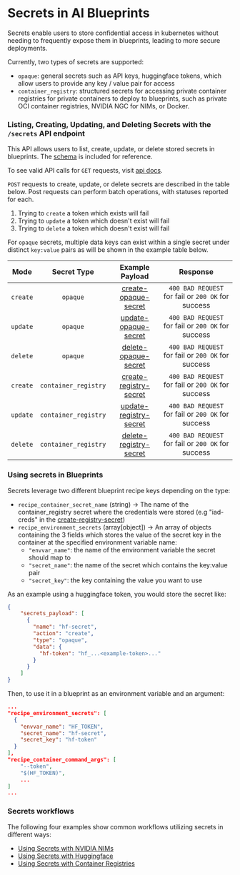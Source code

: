 # Secrets in AI Blueprints

Secrets enable users to store confidential access in kubernetes without needing to frequently expose them in blueprints, leading to more secure deployments.

 Currently, two types of secrets are supported:

  - `opaque`: general secrets such as API keys, huggingface tokens, which allow users to provide any key / value pair for access
  - `container_registry`: structured secrets for accessing private container registries for private containers to deploy to blueprints, such as private OCI container registries, NVIDIA NGC for NIMs, or Docker.

### Listing, Creating, Updating, and Deleting Secrets with the `/secrets` API endpoint

This API allows users to list, create, update, or delete stored secrets in blueprints. The [schema](./secrest_schema.json) is included for reference.

To see valid API calls for `GET` requests, visit [api docs](../api_documentation.md#list-all-secrets).

`POST` requests to create, update, or delete secrets are described in the table below. Post requests can perform batch operations, with statuses reported for each.

1. Trying to `create` a token which exists will fail
2. Trying to `update` a token which doesn't exist will fail
3. Trying to `delete` a token which doesn't exist will fail

For `opaque` secrets, multiple data keys can exist within a single secret under distinct `key:value` pairs as will be shown in the example table below.

| Mode   | Secret Type   | Example Payload | Response |
| :--:   | :---------:   | :-------------: | :------: |
| `create` | `opaque`    | [create-opaque-secret](./example_opaque_create.json) | `400 BAD REQUEST` for fail or `200 OK` for success |
| `update` | `opaque`    | [update-opaque-secret](./example_opaque_update.json) | `400 BAD REQUEST` for fail or `200 OK` for success |
| `delete` | `opaque`    | [delete-opaque-secret](./example_opaque_delete.json) | `400 BAD REQUEST` for fail or `200 OK` for success |
| `create` | `container_registry` | [create-registry-secret](./example_registry_create.json) | `400 BAD REQUEST` for fail or `200 OK` for success |
| `update` | `container_registry` | [update-registry-secret](./example_registry_update.json) | `400 BAD REQUEST` for fail or `200 OK` for success |
| `delete` | `container_registry` | [delete-registry-secret](./example_registry_delete.json) | `400 BAD REQUEST` for fail or `200 OK` for success |

### Using secrets in Blueprints

Secrets leverage two different blueprint recipe keys depending on the type:

 - `recipe_container_secret_name` (string) -> The name of the container_registry secret where the credentials were stored (e.g "iad-creds" in the [create-registry-secret](./example_registry_create.json))
 - `recipe_environment_secrets` (array[object]) -> An array of objects containing the 3 fields which stores the value of the secret key in the container at the specified environment variable name:
   - `"envvar_name"`: the name of the environment variable the secret should map to
   - `"secret_name"`: the name of the secret which contains the key:value pair
   - `"secret_key"`: the key containing the value you want to use

As an example using a huggingface token, you would store the secret like:

```json
{
    "secrets_payload": [
      {
        "name": "hf-secret",
        "action": "create", 
        "type": "opaque",
        "data": {
          "hf-token": "hf_...<example-token>..."
        }
      }
    ]
}
```

Then, to use it in a blueprint as an environment variable and an argument:
```json
...
"recipe_environment_secrets": [
  {
    "envvar_name": "HF_TOKEN",
    "secret_name": "hf-secret",
    "secret_key": "hf-token"
  }
],
"recipe_container_command_args": [
    "--token",
    "$(HF_TOKEN)",
    ...
]
...
```

### Secrets workflows

The following four examples show common workflows utilizing secrets in different ways:

  - [Using Secrets with NVIDIA NIMs](./using_secrets_with_nvidia_nim.md)
  - [Using Secrets with Huggingface](./using_secrets_with_huggingface.md)
  - [Using Secrets with Container Registries](./using_secrets_with_container_registry.md)

